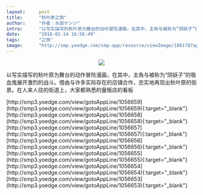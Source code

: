 ```yaml
---
layout:     post
title:      "秋叶原之旅"
author:     "作者：水田ケンジ"
intro:      "以写实描写的秋叶原为舞台的动作冒险漫画，在其中，主角与被称为“阴妖子”的吸血鬼展开激烈的战斗。借由与许多实际存在的店铺合作，忠实地再现出秋叶原的街景。在人来人往的街道上，大家都熟悉的量贩店的看板"
date:       "2018-02-14 16:56:49"
tags:       "之旅"
image:      "http://smp.yoedge.com/smp-app/resource/viewImage/1001787appline.png"
---
```

<div style="text-align: center">
<p><img src="http://smp.yoedge.com/smp-app/resource/viewImage/1001787appline.png"/></p>
</div>
<p class="post-meta">
<span>以写实描写的秋叶原为舞台的动作冒险漫画，在其中，主角与被称为“阴妖子”的吸血鬼展开激烈的战斗。借由与许多实际存在的店铺合作，忠实地再现出秋叶原的街景。在人来人往的街道上，大家都熟悉的量贩店的看板</span>
</p>
[http://smp3.yoedge.com/view/gotoAppLine/1056659](http://smp3.yoedge.com/view/gotoAppLine/1056659){:target="_blank"}
[http://smp3.yoedge.com/view/gotoAppLine/1056658](http://smp3.yoedge.com/view/gotoAppLine/1056658){:target="_blank"}
[http://smp3.yoedge.com/view/gotoAppLine/1056657](http://smp3.yoedge.com/view/gotoAppLine/1056657){:target="_blank"}
[http://smp3.yoedge.com/view/gotoAppLine/1056656](http://smp3.yoedge.com/view/gotoAppLine/1056656){:target="_blank"}
[http://smp3.yoedge.com/view/gotoAppLine/1056655](http://smp3.yoedge.com/view/gotoAppLine/1056655){:target="_blank"}
[http://smp3.yoedge.com/view/gotoAppLine/1056654](http://smp3.yoedge.com/view/gotoAppLine/1056654){:target="_blank"}
[http://smp3.yoedge.com/view/gotoAppLine/1056653](http://smp3.yoedge.com/view/gotoAppLine/1056653){:target="_blank"}



